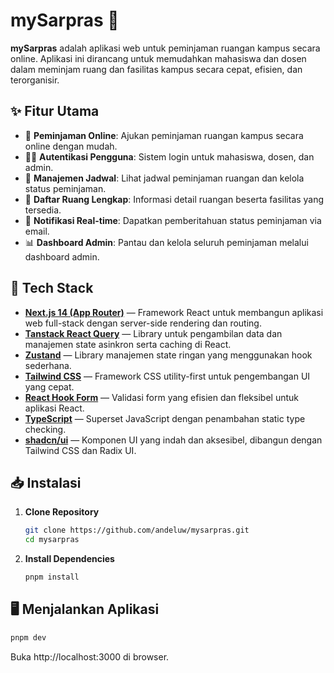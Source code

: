 # mySarpras 🏫

**mySarpras** adalah aplikasi web untuk peminjaman ruangan kampus secara online. Aplikasi ini dirancang untuk memudahkan mahasiswa dan dosen dalam meminjam ruang dan fasilitas kampus secara cepat, efisien, dan terorganisir.

## ✨ Fitur Utama

- 📅 **Peminjaman Online**: Ajukan peminjaman ruangan kampus secara online dengan mudah.
- 🧑‍🎓 **Autentikasi Pengguna**: Sistem login untuk mahasiswa, dosen, dan admin.
- 📂 **Manajemen Jadwal**: Lihat jadwal peminjaman ruangan dan kelola status peminjaman.
- 🏢 **Daftar Ruang Lengkap**: Informasi detail ruangan beserta fasilitas yang tersedia.
- 🔔 **Notifikasi Real-time**: Dapatkan pemberitahuan status peminjaman via email.
- 📊 **Dashboard Admin**: Pantau dan kelola seluruh peminjaman melalui dashboard admin.

## 🚀 Tech Stack

- [**Next.js 14 (App Router)**](https://nextjs.org) — Framework React untuk membangun aplikasi web full-stack dengan server-side rendering dan routing.
- [**Tanstack React Query**](https://tanstack.com/query/latest) — Library untuk pengambilan data dan manajemen state asinkron serta caching di React.
- [**Zustand**](https://zustand-demo.pmnd.rs/) — Library manajemen state ringan yang menggunakan hook sederhana.
- [**Tailwind CSS**](https://tailwindcss.com) — Framework CSS utility-first untuk pengembangan UI yang cepat.
- [**React Hook Form**](https://react-hook-form.com) — Validasi form yang efisien dan fleksibel untuk aplikasi React.
- [**TypeScript**](https://www.typescriptlang.org) — Superset JavaScript dengan penambahan static type checking.
- [**shadcn/ui**](https://ui.shadcn.com/) — Komponen UI yang indah dan aksesibel, dibangun dengan Tailwind CSS dan Radix UI.

## 📥 Instalasi

1. **Clone Repository**
   ```bash
   git clone https://github.com/andeluw/mysarpras.git
   cd mysarpras
   ```
2. **Install Dependencies**

   ```bash
   pnpm install
   ```

## 🖥️ Menjalankan Aplikasi

```bash
pnpm dev
```

Buka http://localhost:3000 di browser.
